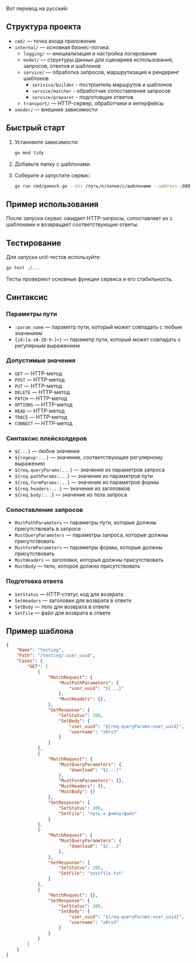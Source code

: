 Вот перевод на русский:

## Структура проекта

- `cmd/` — точка входа приложения  
- `internal/` — основная бизнес-логика:
  - `logging/` — инициализация и настройка логирования
  - `model/` — структуры данных для сценариев использования, запросов, ответов и шаблонов
  - `service/` — обработка запросов, маршрутизация и рендеринг шаблонов
    - `serivice/builder` - построитель маршрутов и шаблонов
    - `service/matcher` - обработчик сопоставления запросов
    - `service/preparer` - подготовщик ответов
  - `transport/` — HTTP-сервер, обработчики и интерфейсы
- `vendor/` — внешние зависимости

## Быстрый старт

1. Установите зависимости:
    ```sh
    go mod tidy
    ```

2. Добавьте папку с шаблонами.

3. Соберите и запустите сервис:
    ```sh
    go run cmd/gomock.go --dir /путь/к/папке/с/шаблонами --address :8080
    ```

## Пример использования

После запуска сервис ожидает HTTP-запросы, сопоставляет их с шаблонами и возвращает соответствующие ответы.

## Тестирование

Для запуска unit-тестов используйте:
```sh
go test ./...
```
Тесты проверяют основные функции сервиса и его стабильность.

## Синтаксис 
### Параметры пути
- `:param_name` — параметр пути, который может совпадать с любым значением
- `{id:[a-zA-Z0-9-]+}` — параметр пути, который может совпадать с регулярным выражением

### Допустимые значения
- `GET` — HTTP-метод
- `POST` — HTTP-метод
- `PUT` — HTTP-метод
- `DELETE` — HTTP-метод
- `PATCH` — HTTP-метод
- `OPTIONS` — HTTP-метод
- `HEAD` — HTTP-метод
- `TRACE` — HTTP-метод
- `CONNECT` — HTTP-метод

### Синтаксис плейсхолдеров
- `${...}` — любое значение
- `${regexp:...}` — значение, соответствующее регулярному выражению
- `${req.queryParams:...}` — значение из параметров запроса
- `${req.pathParams:...}` — значение из параметров пути
- `${req.formParams:...}` — значение из параметров формы
- `${req.headers:...}` — значение из заголовков
- `${req.body:...}` — значение из тела запроса

### Сопоставление запросов
- `MustPathParameters` — параметры пути, которые должны присутствовать в запросе
- `MustQueryParameters` — параметры запроса, которые должны присутствовать
- `MustFormParameters` — параметры формы, которые должны присутствовать
- `MustHeaders` — заголовки, которые должны присутствовать
- `MustBody` — тело, которое должно присутствовать

### Подготовка ответа
- `SetStatus` — HTTP-статус код для возврата
- `SetHeaders` — заголовки для возврата в ответе
- `SetBody` — тело для возврата в ответе
- `SetFile` — файл для возврата в ответе

## Пример шаблона

```json
{
    "Name": "testing",
    "Path": "/testing/:user_uuid",
    "Cases": {
        "GET": [
            {
                "MatchRequest": {
                    "MustPathParameters": {
                        "user_uuid": "${...}"
                    },
                    "MustHeaders": {},
                },
                "SetResponse": {
                    "SetStatus": 200,
                    "SetBody": {
                        "user_uuid": "${req.queryParams:user_uuid}",
                        "username": "x0rx3"
                    }
                }
            },
            {
                "MatchRequest": {
                    "MustQueryParameters": {
                        "download": "${...}"
                    },
                    "MustFormParameters": {},
                    "MustHeaders": {},
                    "MustBody": {}
                },
                "SetResponse": {
                    "SetStatus": 200,
                    "SetFile": "путь_к_файлу/файл"
                }
            },
            {
                "MatchRequest": {
                    "MustQueryParameters": {
                        "download": "${...}"
                    },
                },
                "SetResponse": {
                    "SetStatus": 200,
                    "SetFile": "testfile.txt"
                }
            },
            {
                "MatchRequest": {},
                "SetResponse": {
                    "SetStatus": 200,
                    "SetBody": {
                        "user_uuid": "${req.queryParams:user_uuid}",
                        "username": "x0rx3"
                    }
                }
            }
        ]
    }
}
```